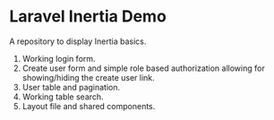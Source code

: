 # Laravel Inertia Demo

A repository to display Inertia basics. 

1. Working login form. 
2. Create user form and simple role based authorization allowing for showing/hiding the create user link.
3. User table and pagination.
3. Working table search.
4. Layout file and shared components.
